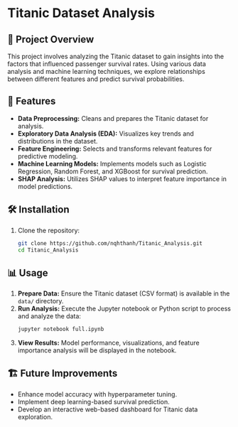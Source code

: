 # Titanic Dataset Analysis

## 📌 Project Overview

This project involves analyzing the Titanic dataset to gain insights into the factors that influenced passenger survival rates. Using various data analysis and machine learning techniques, we explore relationships between different features and predict survival probabilities.

## 🚀 Features

- **Data Preprocessing:** Cleans and prepares the Titanic dataset for analysis.
- **Exploratory Data Analysis (EDA):** Visualizes key trends and distributions in the dataset.
- **Feature Engineering:** Selects and transforms relevant features for predictive modeling.
- **Machine Learning Models:** Implements models such as Logistic Regression, Random Forest, and XGBoost for survival prediction.
- **SHAP Analysis:** Utilizes SHAP values to interpret feature importance in model predictions.

## 🛠️ Installation

1. Clone the repository:
   ```sh
   git clone https://github.com/nqhthanh/Titanic_Analysis.git
   cd Titanic_Analysis
   ```

## 📊 Usage

1. **Prepare Data:** Ensure the Titanic dataset (CSV format) is available in the `data/` directory.
2. **Run Analysis:** Execute the Jupyter notebook or Python script to process and analyze the data:
   ```sh
   jupyter notebook full.ipynb
   ```
3. **View Results:** Model performance, visualizations, and feature importance analysis will be displayed in the notebook.


## 🏗️ Future Improvements

- Enhance model accuracy with hyperparameter tuning.
- Implement deep learning-based survival prediction.
- Develop an interactive web-based dashboard for Titanic data exploration.
